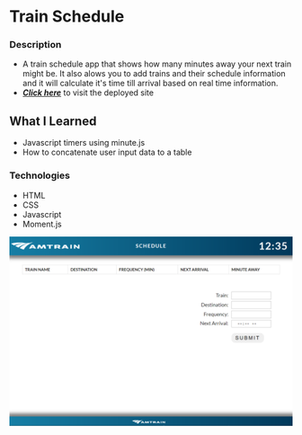 # Train Schedule

### Description

- A train schedule app that shows how many minutes away your next train might be. It also alows you to add trains and their schedule information and it will calculate it's time till arrival based on real time information.
- _**[Click here](https://xtrachase.github.io/Train-Schedule/)**_ to visit the deployed site

## What I Learned

- Javascript timers using minute.js
- How to concatenate user input data to a table

### Technologies

- HTML
- CSS
- Javascript
- Moment.js

![preview](./screenshot.png)
